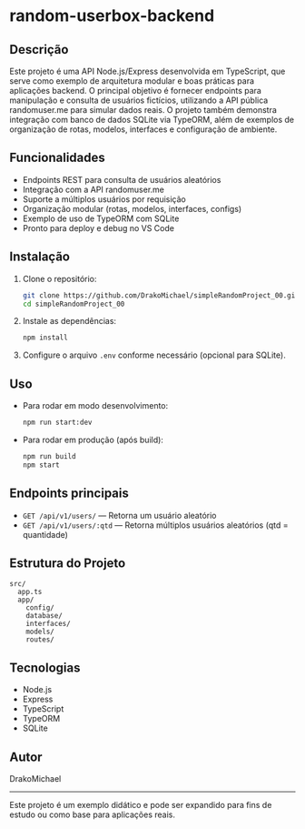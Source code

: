 # random-userbox-backend

## Descrição

Este projeto é uma API Node.js/Express desenvolvida em TypeScript, que serve como exemplo de arquitetura modular e boas práticas para aplicações backend. O principal objetivo é fornecer endpoints para manipulação e consulta de usuários fictícios, utilizando a API pública randomuser.me para simular dados reais. O projeto também demonstra integração com banco de dados SQLite via TypeORM, além de exemplos de organização de rotas, modelos, interfaces e configuração de ambiente.

## Funcionalidades

- Endpoints REST para consulta de usuários aleatórios
- Integração com a API randomuser.me
- Suporte a múltiplos usuários por requisição
- Organização modular (rotas, modelos, interfaces, configs)
- Exemplo de uso de TypeORM com SQLite
- Pronto para deploy e debug no VS Code

## Instalação

1. Clone o repositório:
   ```sh
   git clone https://github.com/DrakoMichael/simpleRandomProject_00.git
   cd simpleRandomProject_00
   ```
2. Instale as dependências:
   ```sh
   npm install
   ```
3. Configure o arquivo `.env` conforme necessário (opcional para SQLite).

## Uso

- Para rodar em modo desenvolvimento:
  ```sh
  npm run start:dev
  ```
- Para rodar em produção (após build):
  ```sh
  npm run build
  npm start
  ```

## Endpoints principais

- `GET /api/v1/users/` — Retorna um usuário aleatório
- `GET /api/v1/users/:qtd` — Retorna múltiplos usuários aleatórios (qtd = quantidade)

## Estrutura do Projeto

```
src/
  app.ts
  app/
    config/
    database/
    interfaces/
    models/
    routes/
```

## Tecnologias

- Node.js
- Express
- TypeScript
- TypeORM
- SQLite

## Autor

DrakoMichael

---

Este projeto é um exemplo didático e pode ser expandido para fins de estudo ou como base para aplicações reais.
